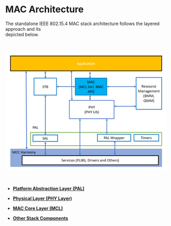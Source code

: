 # MAC Architecture

The standalone IEEE 802.15.4 MAC stack architecture follows the layered approach and its<br /> depicted below.

<br />

![](GUID-898BD732-3DB6-4A95-8EAA-FA76D7BDB681-low.png)

<br />

-   **[Platform Abstraction Layer \(PAL\)](GUID-0A24CE7D-8A7D-46A6-88EE-3BCDB2D17F16.md)**  

-   **[Physical Layer \(PHY Layer\)](GUID-0708B1BA-12E3-44C5-AE21-FB3952ACC2D5.md)**  

-   **[MAC Core Layer \(MCL\)](GUID-1B469762-FD50-4F52-89D0-A6511AB8D5D5.md)**  

-   **[Other Stack Components](GUID-25E87729-19EF-46AC-A69C-DB0025F4D8BE.md)**  


